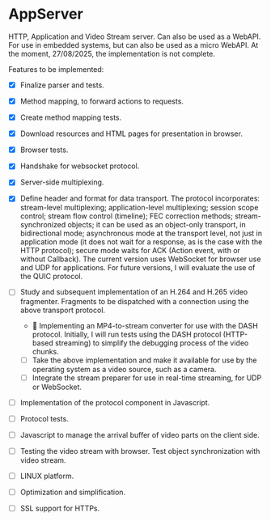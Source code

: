 # AppServer
HTTP, Application and Video Stream server. Can also be used as a WebAPI.
For use in embedded systems, but can also be used as a micro WebAPI.
At the moment, 27/08/2025, the implementation is not complete.

Features to be implemented:

- [X] Finalize parser and tests.
- [X] Method mapping, to forward actions to requests.
- [X] Create method mapping tests.
- [X] Download resources and HTML pages for presentation in browser.
- [X] Browser tests.
- [X] Handshake for websocket protocol.
- [X] Server-side multiplexing.
- [X] Define header and format for data transport. The protocol incorporates: stream-level multiplexing; application-level multiplexing; session scope control; stream flow control (timeline); FEC correction methods; stream-synchronized objects; it can be used as an object-only transport, in bidirectional mode; asynchronous mode at the transport level, not just in application mode (it does not wait for a response, as is the case with the HTTP protocol); secure mode waits for ACK (Action event, with or without Callback). The current version uses WebSocket for browser use and UDP for applications. For future versions, I will evaluate the use of the QUIC protocol.
- [ ] Study and subsequent implementation of an H.264 and H.265 video fragmenter. Fragments to be dispatched with a connection using the above transport protocol.
    - 🧩 Implementing an MP4-to-stream converter for use with the DASH protocol. Initially, I will run tests using the DASH protocol (HTTP-based streaming) to simplify the debugging process of the video chunks.
    - [ ] Take the above implementation and make it available for use by the operating system as a video source, such as a camera.
    - [ ] Integrate the stream preparer for use in real-time streaming, for UDP or WebSocket.
- [ ] Implementation of the protocol component in Javascript.
- [ ] Protocol tests.

- [ ] Javascript to manage the arrival buffer of video parts on the client side.
- [ ] Testing the video stream with browser. Test object synchronization with video stream.
- [ ] LINUX platform.
- [ ] Optimization and simplification.
- [ ] SSL support for HTTPs.
